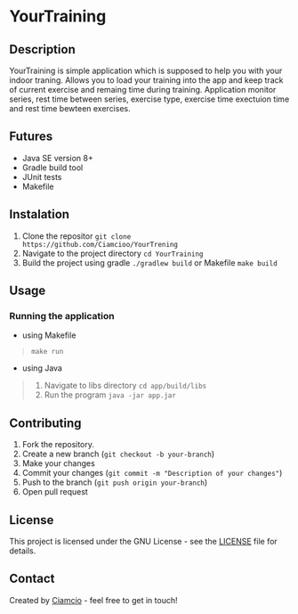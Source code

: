 # YourTraining
## Description
YourTraining is simple application which is supposed to help you with your indoor traning. Allows you to load your training into the app and keep track of current exercise and remaing time during training. Application monitor series, rest time between series, exercise type, exercise time exectuion time and rest time bewteen exercises.  

## Futures
- Java SE version 8+
- Gradle build tool
- JUnit tests 
- Makefile

## Instalation
1. Clone the repositor ````git clone https://github.com/Ciamcioo/YourTrening ````
2. Navigate to the project directory ````cd YourTraining````
3. Build the project using gradle  ````./gradlew build```` or Makefile ````make build```` 

## Usage
### Running the application
- using Makefile 
> ````make run````
- using Java 
> 1. Navigate to libs directory ``cd app/build/libs``
> 2. Run the program ``java -jar app.jar``

## Contributing
1. Fork the repository.
2. Create a new branch (`git checkout -b your-branch`)
3. Make your changes 
4. Commit your changes (`git commit -m "Description of your changes"`)
5. Push to the branch (`git push origin your-branch`)
6. Open pull request

## License
This project is licensed under the GNU License - see the [LICENSE](LICENSE) file for details. 

## Contact
Created by [Ciamcio](https://github.com/Ciamcioo) - feel free to get in touch!



